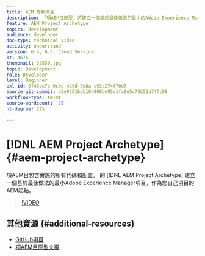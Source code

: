 ```yaml
---
title: AEM 專案原型
description: 「項AEM目原型」將建立一個基於最佳做法的最小的Adobe Experience Manager項目，作為您自己項目的AEM起點。
feature: AEM Project Archetype
topics: development
audience: developer
doc-type: technical video
activity: understand
version: 6.4, 6.5, Cloud Service
kt: 4675
thumbnail: 32550.jpg
topic: Development
role: Developer
level: Beginner
exl-id: 9f46ce7e-9c6d-429d-9d8a-c93c274f70d7
source-git-commit: b3e9251bdb18a008be95c1fa9e5c79252a74fc98
workflow-type: tm+mt
source-wordcount: '75'
ht-degree: 22%

---
```


# [!DNL AEM Project Archetype] {#aem-project-archetype}

項AEM目包含實施的所有代碼和配置。 的 [!DNL AEM Project Archetype] 建立一個基於最佳做法的最小Adobe Experience Manager項目，作為您自己項目的AEM起點。

>[!VIDEO](https://video.tv.adobe.com/v/32550?quality=12&learn=on)

## 其他資源 {#additional-resources}

* [GitHub項目](https://github.com/adobe/aem-project-archetype)
* [項AEM目原型文檔](https://experienceleague.adobe.com/docs/experience-manager-core-components/using/developing/archetype/overview.html?lang=zh-Hant)

